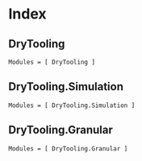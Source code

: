 # Index

## DryTooling

```@index
Modules = [ DryTooling ]
```

## DryTooling.Simulation

```@index
Modules = [ DryTooling.Simulation ]
```

## DryTooling.Granular

```@index
Modules = [ DryTooling.Granular ]
```

